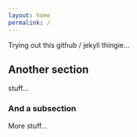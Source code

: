 ```yaml
---
layout: home
permalink: /
---
```

Trying out this github / jekyll thingie...
## Another section
stuff...

### And a subsection
More stuff...
